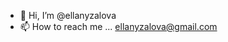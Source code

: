 - 👋 Hi, I’m @ellanyzalova
- 📫 How to reach me ... ellanyzalova@gmail.com

<!---
ellanyzalova/ellanyzalova is a ✨ special ✨ repository because its `README.md` (this file) appears on your GitHub profile.
You can click the Preview link to take a look at your changes.
--->
